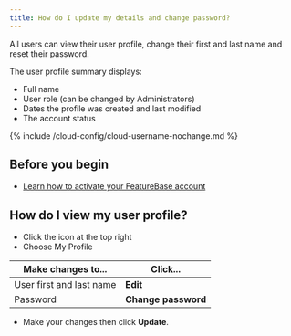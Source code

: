 ```yaml
---
title: How do I update my details and change password?
---
```


All users can view their user profile, change their first and last name and reset their password.

The user profile summary displays:
* Full name
* User role (can be changed by Administrators)
* Dates the profile was created and last modified
* The account status

{% include /cloud-config/cloud-username-nochange.md %}

## Before you begin

* [Learn how to activate your FeatureBase account](/cloud/my-account/cloud-user-activate-account)

## How do I view my user profile?

* Click the icon at the top right
* Choose My Profile

| Make changes to... | Click... |
|---|---|
| User first and last name | **Edit** |
| Password | **Change password** |

* Make your changes then click **Update**.
